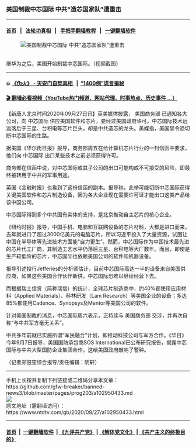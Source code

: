 ### 美国制裁中芯国际 中共“造芯国家队”遭重击
------------------------

#### [首页](https://github.com/gfw-breaker/banned-news3/blob/master/README.md) &nbsp;&nbsp;|&nbsp;&nbsp; [法轮功真相](https://github.com/begood0513/basic/blob/master/README.md)  &nbsp;&nbsp;|&nbsp;&nbsp; [手把手翻墙教程](https://github.com/gfw-breaker/guides/wiki)  &nbsp;&nbsp;|&nbsp;&nbsp; [一键翻墙软件](https://github.com/gfw-breaker/nogfw/blob/master/README.md)  



<div><div class="featured_image">
 <figure>
  <img alt="美国制裁中芯国际 中共“造芯国家队”遭重击" src="https://i.ntdtv.com/assets/uploads/2020/09/thumbnail_d-1360-1-800x450.jpg"/>
 </figure><br/>
 <span class="caption">
  继华为之后，美国开始制裁中芯国际。（视频截图）
 </span>
</div>
</div><hr/>

#### 💥 [《伪火》 - 天安门自焚真相 ](http://158.247.195.190:10000/videos/blog/weihuo.html)&nbsp; |&nbsp; [“1400例”谎言揭秘  ](http://158.247.195.190:10000/videos/blog/jiexi1400.html)

#### [ 🎬  翻墙必看视频（YouTube热门频道、网站代理、时事热点、历史事件 ...）](https://github.com/gfw-breaker/links/blob/master/banned.md)

<div><div class="post_content" itemprop="articleBody">
 <p>
  【新唐人北京时间2020年09月27日讯】英美媒体披露，
  <ok href="https://www.ntdtv.com/gb/美国商务部.htm">
   美国商务部
  </ok>
  已通知各大公司，向
  <ok href="https://www.ntdtv.com/gb/中芯国际.htm">
   中芯国际
  </ok>
  供应美国软件和芯片，要经过美国政府许可。中芯国际技术远远落后于三星、台积电等芯片巨头，却是中共造芯的龙头。美媒指，美国禁令恐切断中芯国际的生路。
 </p>
 <p>
  据美国《华尔街日报》报导，商务部周五在给计算机芯片行业的一封信函中要求，他们向
  <ok href="https://www.ntdtv.com/gb/中芯国际.htm">
   中芯国际
  </ok>
  出口某些技术之前必须获得许可。
 </p>
 <p>
  商务部在信函中说，对中芯国际或其子公司的出口可能构成不可接受的风险，即最终被转用于中共的军事用途。
 </p>
 <p>
  英国《金融时报》也看到了这份信函的副本。报导称，此举可能切断中芯国际获得关键美国软件和芯片制造设备，因为各大企业现在需要许可证才能出口这类产品给该中国公司。
 </p>
 <p>
  中芯国际得到多个中共国有实体的支持，是北京推动自主芯片的核心企业。
 </p>
 <p>
  《纽约时报》报导，中国手机、电脑和互联网设备的芯片材料，大都是进口而来，去年就进口了超过3000亿美元的电脑芯片，所以习近平投入了大量资源，试图让中国在半导体等先进技术方面能“自力更生”。然而，中芯国际作为中国技术最先进的芯片代工厂商，其制造工艺水平仍落后三星、台积电等大厂数年。而且，即使是生产较低阶的芯片，中芯国际也依赖美国公司的软件和机器设备。
 </p>
 <p>
  报导引述投行Jefferies的分析师估计，目前中芯国际高达一半的设备来自美国供应商，如果这些美国合作伙伴断供，中芯国际恐难以继续经营下去。
 </p>
 <p>
  而根据瑞士信贷（简称瑞信）的统计，全球芯片制造商中，约40%都使用应用材料（Applied Materials）、科林研发（Lam Research）等美国企业的设备；多达85%都使用Cadence、Synopsys及Mentor等美国公司的软件。
 </p>
 <p>
  针对美国制裁的消息，中芯国际周六表示，正持续与
  <ok href="https://www.ntdtv.com/gb/美国商务部.htm">
   美国商务部
  </ok>
  交涉，并再次自称“与中共军方毫无关系”。
 </p>
 <p>
  中共多年前就已实施所谓“军民融合”计划，即推动科技公司与军方合作。《华日》今年9月7日报导，美国国防承包商SOS International已公布研究报告，揭露中芯国际与中共大型国防企业集团合作，这给美国政府敲响了警钟。
 </p>
 <p>
  （记者郑鼓笙综合报导/责任编辑：明轩）
 </p>
 <div class="single_ad">
 </div>
</div>
</div>
<hr/>
手机上长按并复制下列链接或二维码分享本文章：<br/>
https://github.com/gfw-breaker/banned-news3/blob/master/pages/prog203/a102950433.md <br/>
<a href='https://github.com/gfw-breaker/banned-news3/blob/master/pages/prog203/a102950433.md'><img src='https://github.com/gfw-breaker/banned-news3/blob/master/pages/prog203/a102950433.md.png'/></a> <br/>
原文地址（需翻墙访问）：https://www.ntdtv.com/gb/2020/09/27/a102950433.html


------------------------
#### [首页](https://github.com/gfw-breaker/banned-news3/blob/master/README.md) &nbsp;|&nbsp; [一键翻墙软件](https://github.com/gfw-breaker/nogfw/blob/master/README.md) &nbsp;| [《九评共产党》](https://github.com/gfw-breaker/9ping.md/blob/master/README.md#九评之一评共产党是什么) | [《解体党文化》](https://github.com/gfw-breaker/jtdwh.md/blob/master/README.md) | [《共产主义的终极目的》](https://github.com/gfw-breaker/gczydzjmd.md/blob/master/README.md)


<img src='http://gfw-breaker.win/banned-news3/pages/prog203/a102950433.md' width='0px' height='0px'/>